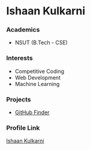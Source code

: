 # Ishaan Kulkarni

### Academics

- NSUT (B.Tech - CSE)

### Interests

- Competitive Coding
- Web Development 
- Machine Learning

### Projects

- [GitHub Finder](https://github-finder-two-nu.vercel.app/)


### Profile Link

[Ishaan Kulkarni](https://github.com/ishaan49k)
